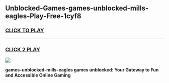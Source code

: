 
## Unblocked-Games-games-unblocked-mills-eagles-Play-Free-1cyf8
<h3>
<a href="https://premium76.site?title=games-unblocked-mills-eagles&ref=18A">CLICK TO PLAY</a></h3>
<hr>

<h3>
<a href="https://premium76.site?title=games-unblocked-mills-eagles&ref=18A">CLICK 2 PLAY</a>
  
</h3>

<a href="https://premium76.site?title=games-unblocked-mills-eagles&ref=18A"><img src="https://clearcache.store/games.png"></a>


**games-unblocked-mills-eagles games unblocked: Your Gateway to Fun and Accessible Online Gaming**
